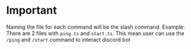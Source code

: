 # Important

Naming the file for each command will be the slash command. Example: There are 2 files with `ping.ts` and `start.ts`. This mean user can use  the `/ping` and `/start` command to interact discord bot

